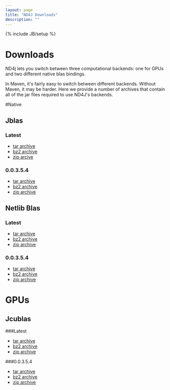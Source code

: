 ```yaml
---
layout: page
title: "ND4J Downloads"
description: ""
---
```

{% include JB/setup %}

# Downloads

ND4j lets you switch between three computational backends: one for GPUs and two different native blas bindings. 

In Maven, it's fairly easy to switch between different backends. Without Maven, it may be harder. Here we provide a number of archives that contain all of the jar files required to use ND4J's backends.

#Native

## Jblas

### Latest
* [tar archive](https://s3.amazonaws.com/nd4j-distribution/jblas/latest/nd4j-release-0.0.3.5.4-bin.tar.bz2)
* [bz2 archive](https://s3.amazonaws.com/nd4j-distribution/jblas/latest/nd4j-release-0.0.3.5.4-bin.tar.gz)
* [zip arcive](https://s3.amazonaws.com/nd4j-distribution/jblas/latest/nd4j-release-0.0.3.5.4-bin.zip)

### 0.0.3.5.4
* [tar archive](https://s3.amazonaws.com/nd4j-distribution/jblas/0.0.3.5.4/nd4j-release-0.0.3.5.4-bin.tar.bz2)
* [bz2 archive](https://s3.amazonaws.com/nd4j-distribution/jblas/0.0.3.5.4/nd4j-release-0.0.3.5.4-bin.tar.gz)
* [zip archive](https://s3.amazonaws.com/nd4j-distribution/jblas/0.0.3.5.4/nd4j-release-0.0.3.5.4-bin.zip)

## Netlib Blas

### Latest
* [tar archive](https://s3.amazonaws.com/nd4j-distribution/netlib-blas/latest/nd4j-release-0.0.3.5.4-bin.tar.bz2)
* [bz2 archive](https://s3.amazonaws.com/nd4j-distribution/netlib-blas/latest/nd4j-release-0.0.3.5.4-bin.tar.bz2)
* [zip archive](https://s3.amazonaws.com/nd4j-distribution/netlib-blas/latest/nd4j-release-0.0.3.5.4-bin.tar.bz2)

### 0.0.3.5.4
* [tar archive](https://s3.amazonaws.com/nd4j-distribution/netlib-blas/0.0.3.5.4/nd4j-release-0.0.3.5.4-bin.tar.bz2)
* [bz2 archive](https://s3.amazonaws.com/nd4j-distribution/netlib-blas/0.0.3.5.4/nd4j-release-0.0.3.5.4-bin.tar.bz2)
* [zip archive](https://s3.amazonaws.com/nd4j-distribution/netlib-blas/0.0.3.5.4/nd4j-release-0.0.3.5.4-bin.tar.bz2)

# GPUs

## Jcublas

###Latest
* [tar archive](https://s3.amazonaws.com/nd4j-distribution/jcublas/latest/nd4j-release-0.0.3.5.4-bin.tar.bz2)
* [bz2 archive](https://s3.amazonaws.com/nd4j-distribution/jcublas/latest/nd4j-release-0.0.3.5.4-bin.tar.bz2)
* [zip archive](https://s3.amazonaws.com/nd4j-distribution/jcublas/latest/nd4j-release-0.0.3.5.4-bin.tar.bz2)

###0.0.3.5.4
* [tar archive](https://s3.amazonaws.com/nd4j-distribution/jcublas/0.0.3.5.4/nd4j-release-0.0.3.5.4-bin.tar.bz2)
* [bz2 archive](https://s3.amazonaws.com/nd4j-distribution/jcublas/0.0.3.5.4/nd4j-release-0.0.3.5.4-bin.tar.bz2)
* [zip archive](https://s3.amazonaws.com/nd4j-distribution/jcublas/0.0.3.5.4/nd4j-release-0.0.3.5.4-bin.tar.bz2)
